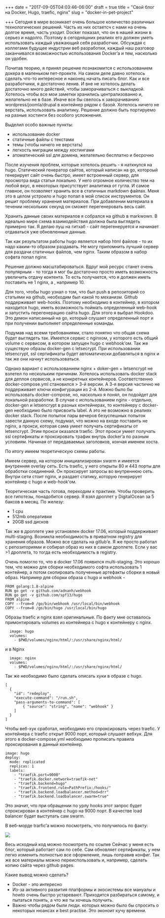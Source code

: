 +++
date = "2017-09-05T04:03:46-06:00"
draft = true
title = "Свой блог на Docker, Hugo, traefic, nginx"
slug = "docker-in-pet-project"

+++
Сегодня в мире возникает очень большое количество различных технологических решений. Часть их них остаетсч с нами на очень долгое время, часть уходит. Docker показал, что он в нашей жизни в серьез и надолго. Поэтому в сегодняшних реалиях его должен уметь использовать каждый уважающий себя разработчик. Обсуждая с коллегами будущее индустрии веб разработки, каждый наш разговор заканчивался возможностью использования Docker’a и тем, насколько он удобен. 

Почитав теорию, я принял решение познакомится с использованием докера в маленьком пет-проекте. На самом деле давно хотелось сделать что-то интересное и наконец начать писать блог. Как и все разработчики, я достаточно ленив. И вне не хотелось делать достаточно много действий, чтобы заморачиваться с выкладкой. Хотелось чтобы все мои заметки хранились централизованно и, желательно не в базе. Иначе все бы свелось к заворачиванию wordpress/joomla/drupal в контейнер рядом с базой. Хотелось ничего не верстать, использовать аналитику. Решение должно быть портируемо на разные хостинги без особого усложнения.  

Выделил особо важные пункты:

- использование docker 
- статичные файлы с текстами
- темы (чтобы ничего не верстать)
- легкость миграции между хостингами
- атоматический ssl для домена, желательно бесплатно и бесрочно

После изучения проблем, которые хотелось решить - я наткнулся на hugo. Статический генератор сайтов, который написан на go, котороый генерирует сайт очень быстро, имеет встроенный сервер, для просмотра вида статьи локально. У него огромное количество тем на любой вкус, в некоторых присутствует аналитика от гугла. И самое главное, он позволяет хранить все в статичных markdown файлах. Меня это в целом устроило и hugo попал в мой список инструментов. Он решит проблему хранения материалов. При добавлении материала в течении нескольких секунд он сможет перегенеровать весь сайт.

Хранить данные своих материалов я собрался на github в markwown. В идеально мире схема взаимодействия должна была выглядеть примерно так. Я делаю пуш на гитхаб - сайт перегенеруется и начинает отдаваться уже обновленные данные. 

Так как результатом работы hugo является набор html файлов - то их надо каким-то образом раздавать. Не могу припомнить лучший сервер для раздачи статичных файлов, чем nginx.
Таким образом в набор софвта попал nginx. 

Решение должно масштабироваться. Вдруг мой ресурс станет очень популярным - то тогда я мог бы достаточно просто иметь возможность увеличить отдачу контента. То есть получается, что я должен иметь поставить не 1 nginx,  а , например 10. 

Для того, чтобы hugo узнал о том, что был push в репозиторий со статьями на github, необходим был какой то механизм. Github поддерживает web-hooks. Поэтому необходимо в контейнер, в котором находится hugo, иметь возможность поймать определенный web-hook и запустить перегенерацию сайта hugo. Для этого я выбрал Hookdoo. Это демон написанный на go, который слушает определенный порт и при получении выполняет определенные команды.

Подумав над всеми требованиями, стало понятно что общая схема будет выглядеть так.
Имеется сервис с nginxом, у которого есть общий volume с сервисом, в котором запущен hugo с webhook’ом. Так же существую образы docker-gen с letsecrypt. При использовании letsencrypt, ssl сертификаты будет автоматически добавляться в nginx и так же они начнут использоваться.

Однако вариант с использованием nginx + doker-gen + letsencrypt не взлетел по нескольким причинам. Хотелось использовать docker stack для деплоя сервисов, а не конкретных контейнеров. Соответственно docker-compose.yml становился > 3-й версии. А 3-я версия частично не поддерживает ключи конфигурации из 2-й. Можно было бы использовать docker-compose, но, насколько я понял, он подойдет для локальной разработки. В случае с использованием nginx - отдельно, docker-gen и letsencrypt в разных контейнерах, то контейнеру c docker-gen необходимо было присвоить label. А это не возможно в реалиях docker stack. После попыток пары вечеров безуспешных попыток завести данную схему, подумал, что можно на входе поставить не nginx, а прокси, которая сама умеет получать сертификаты от letsencrypt.
Этим прокси оказался traefic. Этот прокси умеет получать ssl сертификаты и проксировать трафик внутрь docker’a по разным условиям. Начиная от передаваемых заголовков, кончая именем хоста. 

По итогу имеем теоретическую схемы работы.

Имеем сервер, на котором инициализирован swarm и имеется внутренняя overlay сеть.
Есть traefic,  у него открыты 80 и 443 порты для обработки соединений. Он проксирует запросы во внутреннюю сеть. Внутри сети стоит nginx, и раздает статику, которую генерирует контейнер с hugo и web-hook’ом.

Теоретическая часть готова, переходим к практике. Чтобы проверить все гипотезы, понадобится сервер. Я взял дроплет у DigitalOcean за 5 баксов в месяц. 
По железу:

- 1 cpu
- 512mb оперативки
- 20GB ssd дисков

Так же в дроплете уже установлен docker 17.06, который поддерживает multi-staging.
Возникла необходимость в приватном registry для хранения образов. Можно все сделать на gitlub’е. Я же просто работал с репозиториями и собирал образ из них в самом дроплете. Если у вас >1 дроплета, то тогда есть необходимость в registry.

Очень помогло то, что в docker 17.06 появился multi-staging. Это хорошо тем, что можно для сборки необходимого софта использовать 1 контейнер, а потом скопировать полученные артефакты сборки в новый образ. Например для сборки образа с hugo и webhook - 

    FROM golang:1.8-alpine
    RUN go get -v github.com/adnanh/webhook
    RUN go get -v github.com/spf13/hugo
    FROM alpine
    COPY --from=0 /go/bin/webhook /usr/local/bin/webhook
    COPY --from=0 /go/bin/hugo /usr/local/bin/hugo

Образы traefic и nginx взял оригинальные. По факту мне оставалось примонтировать volumes из контейнера с hugo к контейнеру с nginx.

      image: hugo
      volumes:
        - $PWD/volumes/nginx/html/:/usr/share/nginx/html/

и в Nginx

      image: nginx
      volumes:
        - $PWD/volumes/nginx/html/:/usr/share/nginx/html/

Так же необходимо было сделать описать хуки в образе с hugo.  

    [
      {
        "id": "redeploy",
        "execute-command": "/run.sh",
        "pass-arguments-to-command": [
            { "source": "string", "name": "webhook" }
        ]
      }
    ]

Чтобы веб-хук сработал, необходимо его спроксировать через traefic. У контейнера с traefic открыт 9000 порт, который слушает вебхук. Для этого в docker-compose.yml необходимо прописать правила проксирования в данный контейнер.

    image: hugo
    deploy:
      mode: replicated
      replicas: 1
      labels:
        - "traefik.port=9000"
        - "traefik.docker.network=traefik-net"
        - "traefik.backend=hugo"
        - "traefik.frontend.rule=PathPrefix:/hooks/"
        - "traefik.backend.loadbalancer.method=drr"
        - "traefik.backend.loadbalancer.swarm=true"

Это значит, что при обращении по урлу hooks этот запрос будет спроксирован в контейнер с hugo на 9000 порт. В качестве load balancer будет выступать сам swarm.
 
В веб-морде trarfic’а можно посмотреть, что получилось по факту:

![](https://d2one.ru/images/docker-in-the-village/traefic-backend.png)


Весь исходный код можно посмотреть по ссылке 
Сейчас у меня есть блог, который работает сам по себе. Сам обновляет сертификаты, у нем легко изменить полностью все оформление, лишь поправив конфиг. Так же все материалы можно переиспользовать и, например, сделать копию сайта через github pages.


Какие вывод можно сделать?

- Docker - это интересно
- Из-за активного развития платформы и экосистемы все мануалы и howto очень быстро устаревают. Приходится разбираться самому, и пытаться понять, а что же ты хочешь получить.
- Важно чтобы рядом были люди. которых можно было бы спросить о некоторых нюансах и best practise. Это эконоит кучу времени.

